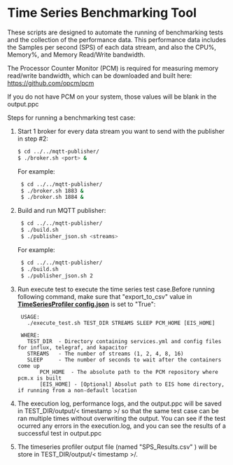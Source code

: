 # Time Series Benchmarking Tool

These scripts are designed to automate the running of benchmarking tests and the collection of the performance data. This performance data includes the Samples per second (SPS) of each data stream, and also the CPU%, Memory%, and Memory Read/Write bandwidth.

The Processor Counter Monitor (PCM) is required for measuring memory read/write bandwidth, which can be downloaded and built here: https://github.com/opcm/pcm 

If you do not have PCM on your system, those values will be blank in the output.ppc

Steps for running a benchmarking test case:

1. Start 1 broker for every data stream you want to send with the publisher in step #2:

    ```sh
    $ cd ../../mqtt-publisher/
    $ ./broker.sh <port> &
    ```
   For example:
   ```sh
    $ cd ../../mqtt-publisher/
    $ ./broker.sh 1883 &
    $ ./broker.sh 1884 &
   ```

2. Build and run MQTT publisher:
    ```sh
     $ cd ../../mqtt-publisher/
     $ ./build.sh
     $ ./publisher_json.sh <streams>
    ```
   For example:
    ```sh
     $ cd ../../mqtt-publisher/
     $ ./build.sh
     $ ./publisher_json.sh 2
    ```

3. Run execute test to execute the time series test case.Before running following command, make sure that "export_to_csv" value in **[TimeSeriesProfiler config.json](../../TimeSeriesProfiler/config.json)** is set to "True":
   ```
	USAGE:
	  ./execute_test.sh TEST_DIR STREAMS SLEEP PCM_HOME [EIS_HOME]

	WHERE:
	  TEST_DIR  - Directory containing services.yml and config files for influx, telegraf, and kapacitor
	  STREAMS   - The number of streams (1, 2, 4, 8, 16)
	  SLEEP     - The number of seconds to wait after the containers come up
          PCM_HOME  - The absolute path to the PCM repository where pcm.x is built
          [EIS_HOME] - [Optional] Absolut path to EIS home directory, if running from a non-default location
   ```

4. The execution log, performance logs, and the output.ppc will be saved in TEST_DIR/output/< timestamp >/ so that the same test case can be ran multiple times without overwriting the output. You can see if the test ocurred any errors in the execution.log, and you can see the results of a successful test in output.ppc

5. The timeseries profiler output file (named "SPS_Results.csv" ) will be store in TEST_DIR/output/< timestamp >/.